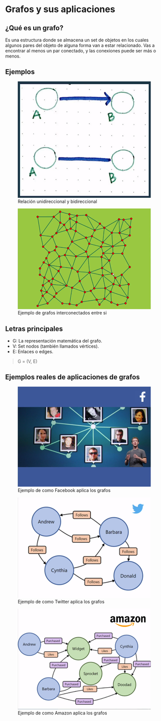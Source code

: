 # Grafos y sus aplicaciones

## ¿Qué es un grafo?

Es una estructura donde se almacena un set de objetos en los cuales algunos pares del objeto de alguna forma van a estar relacionado. Vas a encontrar al menos un par conectado, y las conexiones puede ser más o menos.

## Ejemplos

<figure>
    <img id="img1" src="../../assets/grafos_y_arboles/grafos_y_sus_aplicaciones/1.png" alt="img1"/>
    <figcaption>Relación unidireccional y bidireccional</figcaption>
</figure>

<figure>
    <img id="img2" src="../../assets/grafos_y_arboles/grafos_y_sus_aplicaciones/2.png" alt="img2"/>
    <figcaption>Ejemplo de grafos interconectados entre si</figcaption>
</figure>

## Letras principales

- G: La representación matemática del grafo.
- V: Set nodos (también llamados vértices).
- E: Enlaces o edges.

> G = (V, E)

## Ejemplos reales de aplicaciones de grafos

<figure>
    <img id="img3" src="../../assets/grafos_y_arboles/grafos_y_sus_aplicaciones/3.png" alt="img3"/>
    <figcaption>Ejemplo de como Facebook aplica los grafos</figcaption>
</figure>
<figure>
    <img id="img4" src="../../assets/grafos_y_arboles/grafos_y_sus_aplicaciones/4.png" alt="img4"/>
    <figcaption>Ejemplo de como Twitter aplica los grafos</figcaption>
</figure>
<figure>
    <img id="img5" src="../../assets/grafos_y_arboles/grafos_y_sus_aplicaciones/5.png" alt="img5"/>
    <figcaption>Ejemplo de como Amazon aplica los grafos</figcaption>
</figure>

